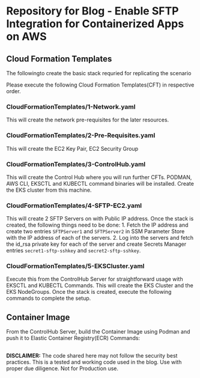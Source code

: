 # Repository for Blog - Enable SFTP Integration for Containerized Apps on AWS

## Cloud Formation Templates 
The followingto create the basic stack requried for replicating the scenario

Please execute the following Cloud Formation Templates(CFT) in respective order.

### CloudFormationTemplates/1-Network.yaml
This will create the network pre-requisites for the later resources.

### CloudFormationTemplates/2-Pre-Requisites.yaml
This will create the EC2 Key Pair, EC2 Security Group

### CloudFormationTemplates/3-ControlHub.yaml
This will create the Control Hub where you will run further CFTs. PODMAN, AWS CLI, EKSCTL and KUBECTL command binaries will be installed. Create the EKS cluster from this machine.

### CloudFormationTemplates/4-SFTP-EC2.yaml
This will create 2 SFTP Servers on with Public IP address. Once the stack is created, the following things need to be done:
    1. Fetch the IP address and create two entries `SFTPServer1` and `SFTPServer2` in SSM Parameter Store with the IP address of each of the servers.
    2. Log into the servers and fetch the id_rsa private key for each of the server and create Secrets Manager entries `secret1-sftp-sshkey` and `secret2-sftp-sshkey`.

### CloudFormationTemplates/5-EKSCluster.yaml
Execute this from the ControlHub Server for straightforward usage with EKSCTL and KUBECTL Commands.
This will create the EKS Cluster and the EKS NodeGroups. Once the stack is created, execute the following commands to complete the setup.
> 

## Container Image
From the ControlHub Server, build the Container Image using Podman and push it to Elastic Container Registry(ECR)
Commands:
> 


##



**DISCLAIMER:** The code shared here may not follow the security best practices. This is a tested and working code used in the blog. Use with proper due diligence. Not for Production use.

